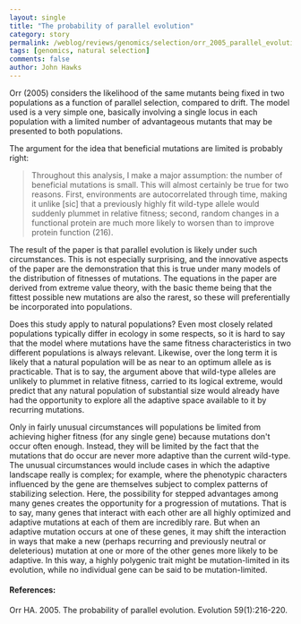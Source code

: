 ```yaml
---
layout: single 
title: "The probability of parallel evolution" 
category: story
permalink: /weblog/reviews/genomics/selection/orr_2005_parallel_evolution.html
tags: [genomics, natural selection] 
comments: false 
author: John Hawks 
---
```



<p>
Orr (2005) considers the likelihood of the same mutants being fixed in two populations as a function of parallel selection, compared to drift. The model used is a very simple one, basically involving a single locus in each population with a limited number of advantageous mutants that may be presented to both populations. 
</p>

<p>
The argument for the idea that beneficial mutations are limited is probably right: 
</p>

<blockquote>Throughout this analysis, I make a major assumption: the number of beneficial mutations is small. This will almost certainly be true for two reasons. First, environments are autocorrelated through time, making it unlike [sic] that a previously highly fit wild-type allele would suddenly plummet in relative fitness; second, random changes in a functional protein are much more likely to worsen than to improve protein function (216). </blockquote>
</p>

<p>
The result of the paper is that parallel evolution is likely under such circumstances. This is not especially surprising, and the innovative aspects of the paper are the demonstration that this is true under many models of the distribution of fitnesses of mutations. The equations in the paper are derived from extreme value theory, with the basic theme being that the fittest possible new mutations are also the rarest, so these will preferentially be incorporated into populations. 
</p>

<p>
Does this study apply to natural populations? Even most closely related populations typically differ in ecology in some respects, so it is hard to say that the model where mutations have the same fitness characteristics in two different populations is always relevant. Likewise, over the long term it is likely that a natural population will be as near to an optimum allele as is practicable. That is to say, the argument above that wild-type alleles are unlikely to plummet in relative fitness, carried to its logical extreme, would predict that any natural population of substantial size would already have had the opportunity to explore all the adaptive space available to it by recurring mutations. 
</p>

<p>
Only in fairly unusual circumstances will populations be limited from achieving higher fitness (for any single gene) because mutations don't occur often enough. Instead, they will be limited by the fact that the mutations that do occur are never more adaptive than the current wild-type. The unusual circumstances would include cases in which the adaptive landscape really is complex; for example, where the phenotypic characters influenced by the gene are themselves subject to complex patterns of stabilizing selection. Here, the possibility for stepped advantages among many genes creates the opportunity for a progression of mutations. That is to say, many genes that interact with each other are all highly optimized and adaptive mutations at each of them are incredibly rare. But when an adaptive mutation occurs at one of these genes, it may shift the interaction in ways that make a new (perhaps recurring and previously neutral or deleterious) mutation at one or more of the other genes more likely to be adaptive. In this way, a highly polygenic trait might be mutation-limited in its evolution, while no individual gene can be said to be mutation-limited. 
</p>

<h4>References:</h4>

<p class="cite">Orr HA. 2005. The probability of parallel evolution. Evolution 59(1):216-220. </p>

